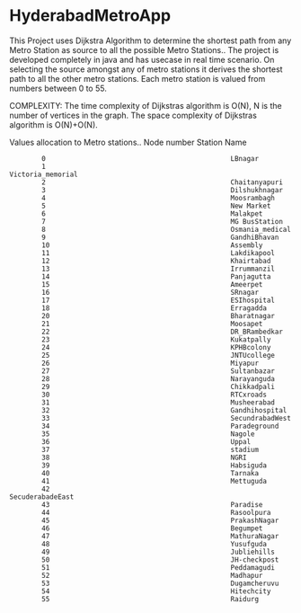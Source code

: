 # HyderabadMetroApp
This Project uses Dijkstra Algorithm to determine the shortest path from any Metro Station as source to all the possible Metro Stations.. The project is developed completely in java and has usecase in real time scenario. On selecting the source amongst any of metro stations it derives the shortest path to all the other metro stations. Each metro station is valued from numbers between 0 to 55.

COMPLEXITY: The time complexity of Dijkstras algorithm is O(N), N is the number of vertices in the graph. The space complexity of Dijkstras algorithm is O(N)+O(N).



Values allocation to Metro stations..
        Node number                                       Station Name
        
            0                                              LBnagar
            1                                              Victoria_memorial
            2                                              Chaitanyapuri
            3                                              Dilshukhnagar
            4                                              Moosrambagh
            5                                              New Market
            6                                              Malakpet
            7                                              MG BusStation
            8                                              Osmania_medical
            9                                              GandhiBhavan
            10                                             Assembly
            11                                             Lakdikapool
            12                                             Khairtabad
            13                                             Irrummanzil
            14                                             Panjagutta
            15                                             Ameerpet
            16                                             SRnagar
            17                                             ESIhospital
            18                                             Erragadda
            20                                             Bharatnagar
            21                                             Moosapet
            22                                             DR_BRambedkar
            23                                             Kukatpally
            24                                             KPHBcolony
            25                                             JNTUcollege
            26                                             Miyapur
            27                                             Sultanbazar
            28                                             Narayanguda
            29                                             Chikkadpali
            30                                             RTCxroads
            31                                             Musheerabad
            32                                             Gandhihospital
            33                                             SecundrabadWest
            34                                             Paradeground
            35                                             Nagole
            36                                             Uppal
            37                                             stadium
            38                                             NGRI
            39                                             Habsiguda
            40                                             Tarnaka
            41                                             Mettuguda
            42                                             SecuderabadeEast
            43                                             Paradise
            44                                             Rasoolpura
            45                                             PrakashNagar
            46                                             Begumpet
            47                                             MathuraNagar
            48                                             Yusufguda
            49                                             Jubliehills
            50                                             JH-checkpost
            51                                             Peddamagudi
            52                                             Madhapur
            53                                             Dugamcheruvu
            54                                             Hitechcity
            55                                             Raidurg
